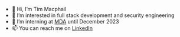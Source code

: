 - 👋 Hi, I’m Tim Macphail
- 👀 I’m interested in full stack development and security engineering
- 💼 I’m interning at [MDA](https://mda.space) until December 2023
- 📫 You can reach me on [LinkedIn](https://www.linkedin.com/in/timothy-macphail)
